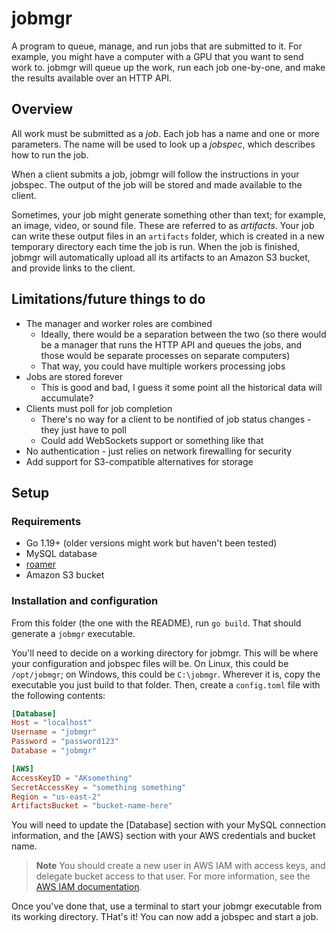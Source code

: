 # jobmgr
A program to queue, manage, and run jobs that are submitted to it. For example, you might have a computer with a GPU that you want to send work to. jobmgr will queue up the work, run each job one-by-one, and make the results available over an HTTP API.

## Overview
All work must be submitted as a *job*. Each job has a name and one or more parameters. The name will be used to look up a *jobspec*, which describes how to run the job.

When a client submits a job, jobmgr will follow the instructions in your jobspec. The output of the job will be stored and made available to the client.

Sometimes, your job might generate something other than text; for example, an image, video, or sound file. These are referred to as *artifacts*. Your job can write these output files in an `artifacts` folder, which is created in a new temporary directory each time the job is run. When the job is finished, jobmgr will automatically upload all its artifacts to an Amazon S3 bucket, and provide links to the client.

## Limitations/future things to do
* The manager and worker roles are combined
	* Ideally, there would be a separation between the two (so there would be a manager that runs the HTTP API and queues the jobs, and those would be separate processes on separate computers)
	* That way, you could have multiple workers processing jobs
* Jobs are stored forever
	* This is good and bad, I guess it some point all the historical data will accumulate?
* Clients must poll for job completion
	* There's no way for a client to be nontified of job status changes - they just have to poll
	* Could add WebSockets support or something like that
* No authentication - just relies on network firewalling for security
* Add support for S3-compatible alternatives for storage

## Setup
### Requirements
* Go 1.19+ (older versions might work but haven't been tested)
* MySQL database
* [roamer](https://github.com/thatoddmailbox/roamer/wiki/Installation)
* Amazon S3 bucket

### Installation and configuration
From this folder (the one with the README), run `go build`. That should generate a `jobmgr` executable. 

You'll need to decide on a working directory for jobmgr. This will be where your configuration and jobspec files will be. On Linux, this could be `/opt/jobmgr`; on Windows, this could be `C:\jobmgr`. Wherever it is, copy the executable you just build to that folder. Then, create a `config.toml` file with the following contents:

```toml
[Database]
Host = "localhost"
Username = "jobmgr"
Password = "password123"
Database = "jobmgr"

[AWS]
AccessKeyID = "AKsomething"
SecretAccessKey = "something something"
Region = "us-east-2"
ArtifactsBucket = "bucket-name-here"
```

You will need to update the [Database] section with your MySQL connection information, and the [AWS} section with your AWS credentials and bucket name.

> **Note**
> You should create a new user in AWS IAM with access keys, and delegate bucket access to that user. For more information, see the [AWS IAM documentation](https://docs.aws.amazon.com/IAM/latest/UserGuide/getting-started.html).

Once you've done that, use a terminal to start your jobmgr executable from its working directory. THat's it! You can now add a jobspec and start a job.